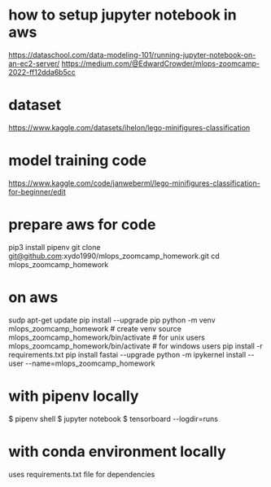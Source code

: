 # how to setup jupyter notebook in aws
https://dataschool.com/data-modeling-101/running-jupyter-notebook-on-an-ec2-server/
https://medium.com/@EdwardCrowder/mlops-zoomcamp-2022-ff12dda6b5cc

# dataset
https://www.kaggle.com/datasets/ihelon/lego-minifigures-classification

# model training code
https://www.kaggle.com/code/janweberml/lego-minifigures-classification-for-beginner/edit


# prepare aws for code 
pip3 install pipenv
git clone git@github.com:xydo1990/mlops_zoomcamp_homework.git
cd mlops_zoomcamp_homework

# on aws
sudp apt-get update
pip install --upgrade pip
python -m venv mlops_zoomcamp_homework  # create venv
    source mlops_zoomcamp_homework/bin/activate  # for unix users
    mlops_zoomcamp_homework/bin/activate  # for windows users
pip install -r requirements.txt
pip install fastai --upgrade
python -m ipykernel install --user --name=mlops_zoomcamp_homework

# with pipenv locally
$ pipenv shell
$ jupyter notebook
$ tensorboard --logdir=runs

# with conda environment locally
uses requirements.txt file for dependencies
